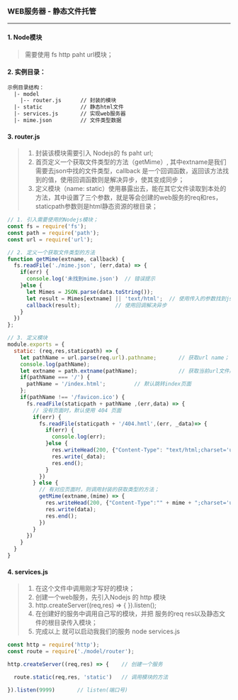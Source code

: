 ### WEB服务器 - 静态文件托管
---
#### 1. Node模块
> 需要使用 fs http paht url模块；
#### 2. 实例目录：
```html
示例目录结构：
  |- model
    |-- router.js      // 封装的模块
  |- static            // 静态html文件
  |- services.js       // 实现web服务器
  |- mime.json         // 文件类型数据
```
#### 3. router.js
>1. 封装该模块需要引入 Nodejs的 fs paht url;
>2. 首页定义一个获取文件类型的方法（getMime）, 其中extname是我们需要去json中找的文件类型，callback 是一个回调函数，返回该方法找到的值，使用回调函数则是解决异步，使其变成同步；
>3. 定义模块（name: static）使用暴露出去，能在其它文件读取到本处的方法，其中设置了三个参数，就是等会创建的web服务的req和res，staticpath参数则是html静态资源的根目录；
```js
// 1. 引入需要使用的Nodejs模块；
const fs = require('fs');
const path = require('path');
const url = require('url');

// 2. 定义一个获取文件类型的方法
function getMime(extname, callback) {
  fs.readFile('./mime.json', (err,data) => {
    if(err) {
      console.log('未找到mime.json')  // 错误提示
    }else {
      let Mimes = JSON.parse(data.toString());
      let result = Mimes[extname] || 'text/html';  // 使用传入的参数找到json中对应的值，没找到就默认 text/html
      callback(result);           // 使用回调解决异步
    }
  })
};

// 3. 定义模块
module.exports = {
  static: (req,res,staticpath) => {
    let pathName = url.parse(req.url).pathname;       // 获取url name；
    console.log(pathName);
    let extname = path.extname(pathName);             // 获取当前url文件后缀名，以便设置文件类型
    if(pathName === '/') {
      pathName = '/index.html';         // 默认跳转index页面
    };
    if(pathName !== '/favicon.ico') {
      fs.readFile(staticpath + pathName ,(err,data) => {
        // 没有页面时，默认使用 404 页面
        if(err) {
          fs.readFile(staticpath + '/404.hmtl',(err, _data)=> {
            if(err) {
              console.log(err);
            }else {
              res.writeHead(200, {"Content-Type": "text/html;charset='utf-8'"})
              res.write(_data);
              res.end();
            }
          })
        } else {
          // 有对应页面时，则调用封装的获取类型的方法；
          getMime(extname,(mime) => {    
            res.writeHead(200, {"Content-Type":"" + mime + ";charset='utf-8'"});
            res.write(data);
            res.end();
          })
        }
      })
    }
  }
}
```
#### 4. services.js
> 1. 在这个文件中调用刚才写好的模块；
> 2. 创建一个web服务，先引入Nodejs 的 http 模块
> 3. http.createServer((req,res) => { }).listen();
> 4. 在创建好的服务中调用自己写的模块，并把 服务的req res以及静态文件的根目录传入模块；
> 5. 完成以上 就可以启动我我们的服务 node services.js
```js
const http = require('http');
const route = require('./model/router');

http.createServer((req,res) => {    // 创建一个服务

  route.static(req,res, 'static')   // 调用模块的方法

}).listen(9999)       // listen(端口号)
```